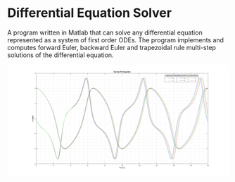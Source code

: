# Differential Equation Solver
A program written in Matlab that can solve any differential equation represented as a system of first order ODEs.
The program implements and computes forward Euler, backward Euler and trapezoidal rule multi-step solutions of the differential equation.

![My Image](images/vanDerPolX1-X2U1.png)
